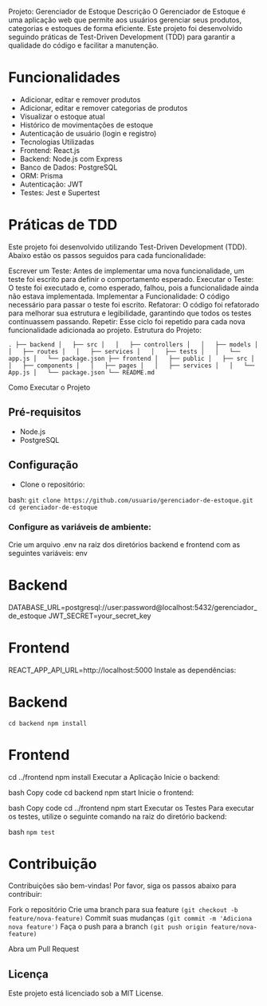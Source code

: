Projeto: Gerenciador de Estoque
Descrição
O Gerenciador de Estoque é uma aplicação web que permite aos usuários gerenciar seus produtos, categorias e estoques de forma eficiente. Este projeto foi desenvolvido seguindo práticas de Test-Driven Development (TDD) para garantir a qualidade do código e facilitar a manutenção.

# Funcionalidades
* Adicionar, editar e remover produtos
* Adicionar, editar e remover categorias de produtos
* Visualizar o estoque atual
* Histórico de movimentações de estoque
* Autenticação de usuário (login e registro)
* Tecnologias Utilizadas
* Frontend: React.js
* Backend: Node.js com Express
* Banco de Dados: PostgreSQL
* ORM: Prisma
* Autenticação: JWT
* Testes: Jest e Supertest

# Práticas de TDD

Este projeto foi desenvolvido utilizando Test-Driven Development (TDD). Abaixo estão os passos seguidos para cada funcionalidade:

Escrever um Teste: Antes de implementar uma nova funcionalidade, um teste foi escrito para definir o comportamento esperado.
Executar o Teste: O teste foi executado e, como esperado, falhou, pois a funcionalidade ainda não estava implementada.
Implementar a Funcionalidade: O código necessário para passar o teste foi escrito.
Refatorar: O código foi refatorado para melhorar sua estrutura e legibilidade, garantindo que todos os testes continuassem passando.
Repetir: Esse ciclo foi repetido para cada nova funcionalidade adicionada ao projeto.
Estrutura do Projeto:

``
.
├── backend
│   ├── src
│   │   ├── controllers
│   │   ├── models
│   │   ├── routes
│   │   ├── services
│   │   ├── tests
│   │   └── app.js
│   └── package.json
├── frontend
│   ├── public
│   ├── src
│   │   ├── components
│   │   ├── pages
│   │   ├── services
│   │   └── App.js
│   └── package.json
└── README.md
``

Como Executar o Projeto

## Pré-requisitos
- Node.js
- PostgreSQL

## Configuração
- Clone o repositório:
  
bash:
``
git clone https://github.com/usuario/gerenciador-de-estoque.git
cd gerenciador-de-estoque
``

### Configure as variáveis de ambiente:
  Crie um arquivo .env na raiz dos diretórios backend e frontend com as seguintes variáveis:
  env

# Backend
DATABASE_URL=postgresql://user:password@localhost:5432/gerenciador_de_estoque
JWT_SECRET=your_secret_key

# Frontend

REACT_APP_API_URL=http://localhost:5000
Instale as dependências:

# Backend
``
cd backend
npm install
``
# Frontend
cd ../frontend
npm install
Executar a Aplicação
Inicie o backend:

bash
Copy code
cd backend
npm start
Inicie o frontend:

bash
Copy code
cd ../frontend
npm start
Executar os Testes
Para executar os testes, utilize o seguinte comando na raiz do diretório backend:

bash
``
npm test
``

# Contribuição
Contribuições são bem-vindas! Por favor, siga os passos abaixo para contribuir:

Fork o repositório
Crie uma branch para sua feature ``(git checkout -b feature/nova-feature)``
Commit suas mudanças ``(git commit -m 'Adiciona nova feature')``
Faça o push para a branch ``(git push origin feature/nova-feature)``

Abra um Pull Request

## Licença
Este projeto está licenciado sob a MIT License.


